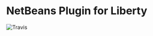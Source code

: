 # NetBeans Plugin for Liberty
![Travis](https://travis-ci.org/sknitelius/NetbeansLibertyPlugin.svg?branch=master)

